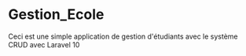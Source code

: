 # Gestion_Ecole
Ceci est une simple application de gestion d'étudiants avec le système CRUD avec Laravel 10
